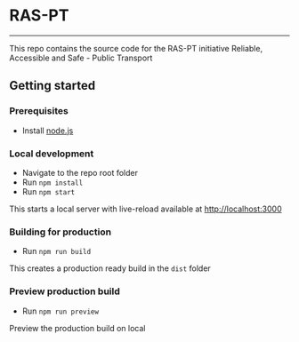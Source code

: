 # RAS-PT
___
This repo contains the source code for the RAS-PT initiative
Reliable, Accessible and Safe - Public Transport


## Getting started

### Prerequisites
- Install [node.js](https://nodejs.org/en/download/)

### Local development
- Navigate to the repo root folder
- Run `npm install`
- Run `npm start`

This starts a local server with live-reload available at [http://localhost:3000](http://localhost:3000)


### Building for production
- Run `npm run build`

This creates a production ready build in the `dist` folder


### Preview production build
- Run `npm run preview`

Preview the production build on local


